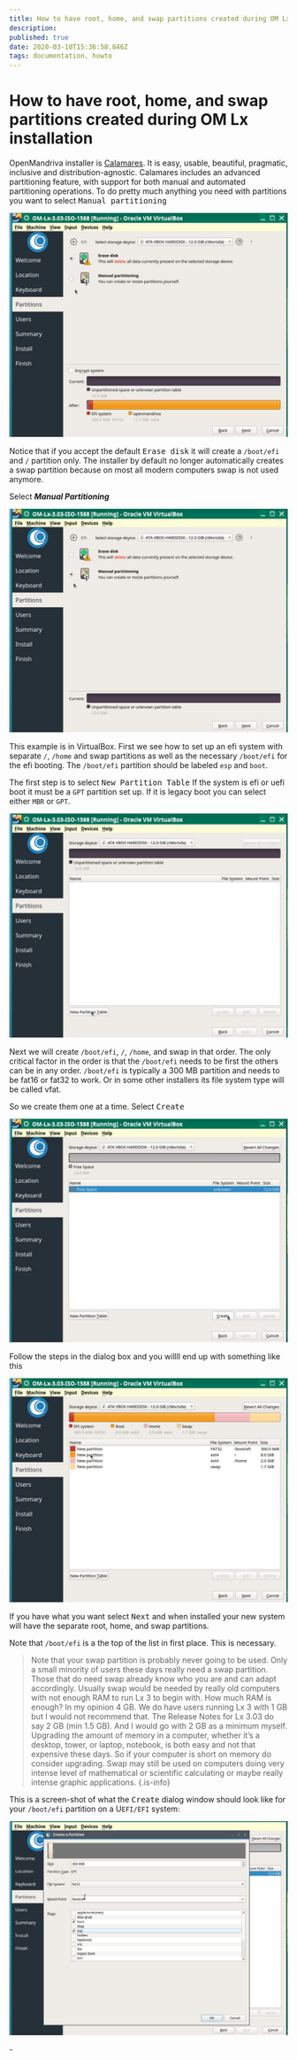 ```yaml
---
title: How to have root, home, and swap partitions created during OM Lx installation
description: 
published: true
date: 2020-03-10T15:36:58.846Z
tags: documentation, howto
---
```


# How to have root, home, and swap partitions created during OM Lx installation

OpenMandriva installer is [Calamares](http://calamares.io/).
It is easy, usable, beautiful, pragmatic, inclusive and distribution-agnostic.
Calamares includes an advanced partitioning feature, with support for both manual and automated partitioning operations.
To do pretty much anything you need with partitions you want to select <kbd>Manual partitioning</kbd>

![root-home-swap-01.jpg](/images/root-home-swap-01.jpg)

Notice that if you accept the default <kbd>Erase disk</kbd> it will create a `/boot/efi` and `/` partition only.
The installer by default no longer automatically creates a swap partition because on most all modern computers swap is not used anymore.

Select ***Manual Partitioning***

![root-home-swap-02.jpg](/images/root-home-swap-02.jpg)

This example is in VirtualBox. First we see how to set up an efi system with separate `/`, `/home` and swap partitions as well as the necessary `/boot/efi` for the efi booting. The `/boot/efi` partition should be labeled `esp` and `boot`.

The first step is to select <kbd>New Partition Table</kbd>
If the system is efi or uefi boot it must be a `GPT` partition set up.
If it is legacy boot you can select either `MBR` or `GPT`.

![root-home-swap-03.jpg](/images/root-home-swap-03.jpg)

Next we will create `/boot/efi`, `/`, `/home`, and swap in that order.
The only critical factor in the order is that the `/boot/efi` needs to be first the others can be in any order. `/boot/efi` is typically a 300 MB partition and needs to be fat16 or fat32 to work. Or in some other installers its file system type will be called vfat.

So we create them one at a time.
Select <kbd>Create</kbd>

![root-home-swap-04.jpg](/images/root-home-swap-04.jpg)

Follow the steps in the dialog box and you willll end up with something like this

![root-home-swap-05.jpg](/images/root-home-swap-05.jpg)

If you have what you want select <kbd>Next</kbd> and when installed your new system will have the separate root, home, and swap partitions.

Note that `/boot/efi` is a the top of the list in first place. This is necessary.

> Note that your swap partition is probably never going to be used. Only a small minority of users these days really need a swap partition. Those that do need swap already know who you are and can adapt accordingly. Usually swap would be needed by really old computers with not enough RAM to run Lx 3 to begin with. How much RAM is enough? In my opinion 4 GB. We do have users running Lx 3 with 1 GB but I would not recommend that. The Release Notes for Lx 3.03 do say 2 GB (min 1.5 GB). And I would go with 2 GB as a minimum myself. Upgrading the amount of memory in a computer, whether it’s a desktop, tower, or laptop, notebook, is both easy and not that expensive these days. So if your computer is short on memory do consider upgrading.
Swap may still be used on computers doing very intense level of mathematical or scientific calculating or maybe really intense graphic applications.
{.is-info}


This is a screen-shot of what the <kbd>Create</kbd> dialog window should look like for your `/boot/efi` partition on a U`EFI/EFI` system:

![root-home-swap-06.jpg](/images/root-home-swap-06.jpg)

\-

